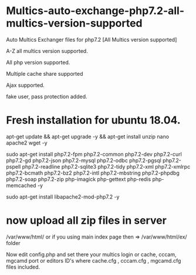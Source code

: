 # Multics-auto-exchange-php7.2-all-multics-version-supported
Auto Multics Exchanger files for php7.2 [All Multics version supported]

A-Z all multics version supported.

All php version supported.

Multiple cache share supported

Ajax supported.

fake user, pass protection added.

# Fresh installation for ubuntu 18.04.

apt-get update && apt-get upgrade -y && apt-get install unzip nano apache2 wget -y

sudo apt-get install php7.2-fpm php7.2-common php7.2-dev php7.2-curl php7.2-gd php7.2-json php7.2-mysql php7.2-odbc php7.2-pgsql php7.2-pspell php7.2-readline php7.2-sqlite3 php7.2-tidy php7.2-xml php7.2-xmlrpc php7.2-bcmath php7.2-bz2 php7.2-intl php7.2-mbstring php7.2-phpdbg php7.2-soap php7.2-zip php-imagick php-gettext php-redis php-memcached -y

sudo apt-get install libapache2-mod-php7.2 -y

# now upload all zip files in server

/var/www/html/  or  if you using main index page then => /var/www/html/ex/ folder

Now edit config.php and set there your multics login or cache, cccam, mgcamd port or editors ID's where cache.cfg , cccam.cfg , mgcamd.cfg files included.
